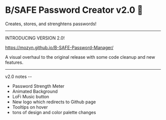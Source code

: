 # B/SAFE Password Creator v2.0 🔐

Creates, stores, and strenghtens passwords!
 
********************** 
INTRODUCING VERSION 2.0!

https://mozyn.github.io/B-SAFE-Password-Manager/

A visual overhaul to the original release with some code cleanup and new features. 
**********************
v2.0 notes -- 
* Password Strength Meter
* Animated Background
* LoFi Music button
* New logo which redirects to Github page
* Tooltips on hover
* tons of design and color palette changes
